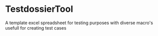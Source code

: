 TestdossierTool
===============

A template excel spreadsheet for testing purposes with diverse macro's usefull for creating test cases